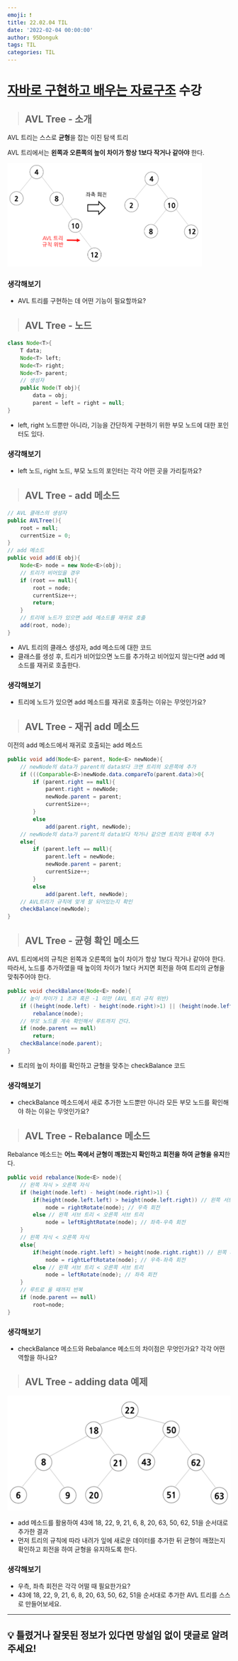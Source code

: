 ```yaml
---
emoji: ❗
title: 22.02.04 TIL
date: '2022-02-04 00:00:00'
author: 95Donguk
tags: TIL
categories: TIL
---
```


# [자바로 구현하고 배우는 자료구조](https://www.boostcourse.org/cs204) 수강

> ## AVL Tree - 소개

AVL 트리는 스스로 **균형**을 잡는 이진 탐색 트리

AVL 트리에서는 **왼쪽과 오른쪽의 높이 차이가 항상 1보다 작거나 같아야** 한다.

![AVLtree_intro.PNG](./AVLtree_intro.PNG)

### 생각해보기
* AVL 트리를 구현하는 데 어떤 기능이 필요할까요?

> ## AVL Tree - 노드

```java
class Node<T>{
	T data;
	Node<T> left;
	Node<T> right;
	Node<T> parent;
	// 생성자
	public Node(T obj){
		data = obj;
		parent = left = right = null;
}
```
 * left, right 노드뿐만 아니라, 기능을 간단하게 구현하기 위한 부모 노드에 대한 포인터도 있다.

### 생각해보기
* left 노드, right 노드, 부모 노드의 포인터는 각각 어떤 곳을 가리킬까요?

> ## AVL Tree - add 메소드

```java
// AVL 클래스의 생성자
public AVLTree(){
	root = null;
	currentSize = 0;
}
// add 메소드
public void add(E obj){
	Node<E> node = new Node<E>(obj);
	// 트리가 비어있을 경우
	if (root == null){
		root = node;
		currentSize++;
		return;
	}
	// 트리에 노드가 있으면 add 메소드를 재귀로 호출
	add(root, node);
}
```
* AVL 트리의 클래스 생성자, add 메소드에 대한 코드
* 클래스를 생성 후, 트리가 비어있으면 노드를 추가하고 비어있지 않는다면 add 메소드를 재귀로 호출한다.

### 생각해보기
* 트리에 노드가 있으면 add 메소드를 재귀로 호출하는 이유는 무엇인가요?

> ## AVL Tree - 재귀 add 메소드

이전의 add 메소드에서 재귀로 호출되는 add 메소드
```java
public void add(Node<E> parent, Node<E> newNode){
	// newNode의 data가 parent의 data보다 크면 트리의 오른쪽에 추가
	if (((Comparable<E>)newNode.data.compareTo(parent.data)>0{
		if (parent.right == null){
			parent.right = newNode;
			newNode.parent = parent;
			currentSize++;
		}
		else
			add(parent.right, newNode);
	// newNode의 data가 parent의 data보다 작거나 같으면 트리의 왼쪽에 추가
	else{
		if (parent.left == null){
			parent.left = newNode;
			newNode.parent = parent;
			currentSize++;
		}
		else
			add(parent.left, newNode);
	// AVL트리가 규칙에 맞게 잘 되어있는지 확인
	checkBalance(newNode);
}
```

> ## AVL Tree - 균형 확인 메소드

AVL 트리에서의 규칙은 왼쪽과 오른쪽의 높이 차이가 항상 1보다 작거나 같아야 한다.  따라서, 노드를 추가하였을 때 높이의 차이가 1보다 커지면 회전을 하여 트리의 균형을 맞춰주어야 한다.

```java
public void checkBalance(Node<E> node){
	// 높이 차이가 1 초과 혹은 -1 미만 (AVL 트리 규칙 위반)
	if ((height(node.left) - height(node.right)>1) || (height(node.left) - height(node.right)<-1)){
		rebalance(node);
	// 부모 노드를 계속 확인해서 루트까지 간다.
	if (node.parent == null)
		return;
	checkBalance(node.parent);
}
```
* 트리의 높이 차이를 확인하고 균형을 맞추는 checkBalance 코드

### 생각해보기
* checkBalance 메소드에서 새로 추가한 노드뿐만 아니라 모든 부모 노드를 확인해야 하는 이유는 무엇인가요?

> ## AVL Tree - Rebalance 메소드

Rebalance 메소드는 **어느 쪽에서 균형이 깨졌는지 확인하고 회전을 하여 균형을 유지**한다.

```java
public void rebalance(Node<E> node){
	// 왼쪽 자식 > 오른쪽 자식
	if (height(node.left) - height(node.right)>1) {
		if(height(node.left.left) > height(node.left.right)) // 왼쪽 서브 트리 > 오른쪽 서브 트리
			node = rightRotate(node); // 우측 회전
		else // 왼쪽 서브 트리 < 오른쪽 서브 트리
			node = leftRightRotate(node); // 좌측-우측 회전
	}
	// 왼쪽 자식 < 오른쪽 자식
	else{ 
		if(height(node.right.left) > height(node.right.right)) // 왼쪽 서브 트리 > 오른쪽 서브 트리
			node = rightLeftRotate(node); // 우측-좌측 회전
		else // 왼쪽 서브 트리 < 오른쪽 서브 트리
			node = leftRotate(node); // 좌측 회전	
	}
	// 루트로 올 때까지 반복
	if (node.parent == null)
		root=node;
}
```

### 생각해보기
* checkBalance 메소드와 Rebalance 메소드의 차이점은 무엇인가요? 각각 어떤 역할을 하나요?

> ## AVL Tree - adding data 예제

![AVLtree_example.PNG](./AVLtree_example.PNG)
* add 메소드를 활용하여 43에 18, 22, 9, 21, 6, 8, 20, 63, 50, 62, 51을 순서대로 추가한 결과
* 먼저 트리의 규칙에 따라 내려가 잎에 새로운 데이터를 추가한 뒤 균형이 깨졌는지 확인하고 회전을 하여 균형을 유지하도록 한다.

### 생각해보기
* 우측, 좌측 회전은 각각 어떨 때 필요한가요?
* 43에 18, 22, 9, 21, 6, 8, 20, 63, 50, 62, 51을 순서대로 추가한 AVL 트리를 스스로 만들어보세요.

***
## 💡 틀렸거나 잘못된 정보가 있다면 망설임 없이 댓글로 알려주세요!

